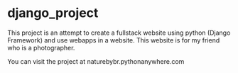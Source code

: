 # django_project
This project is an attempt to create a fullstack website using python (Django Framework) and use webapps in a website.
This website is for my friend who is a photographer.

You can visit the project at naturebybr.pythonanywhere.com
